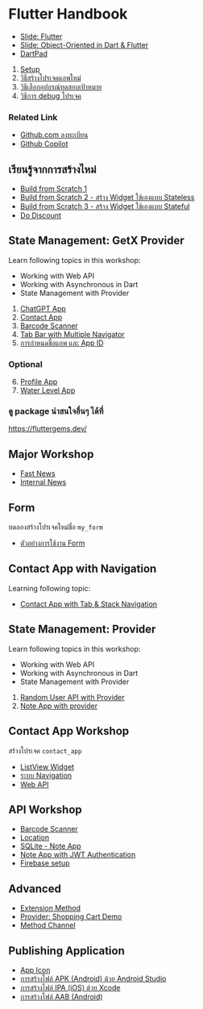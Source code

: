 
# Flutter Handbook

- [Slide: Flutter](https://nextflowth-my.sharepoint.com/:b:/g/personal/teerasej_nextflowth_onmicrosoft_com/Effrugg78M5HtpnycBxwJaABTiGnUuZMSEFrBcXGdpj_DA?e=dprgnC)
- [Slide: Object-Oriented in Dart & Flutter](https://nextflowth-my.sharepoint.com/:b:/g/personal/teerasej_nextflowth_onmicrosoft_com/EbnWPj_mVrVBtmtrgI_7DkcBH7MSRD9i6Egg54GSLIs-Qw?e=i88sed)
- [DartPad](https://dartpad.dev/?)

1. [Setup](contents/setup.md)
2. [วิธีสร้างโปรเจคแอพใหม่](contents/run-and-debug-app.md)
3. [วิธีเลือกอุปกรณ์ทดสอบเป้าหมาย](contents/select-target-device.md)
4. [วิธีการ debug โปรเจค](contents/debug-app.md)

### Related Link

- [Github.com ลงทะเบียน](https://github.com/signup)
- [Github Copilot](https://github.com/features/copilot)

## เรียนรู้จากการสร้างไหม่

- [Build from Scratch 1](contents/scratch-1.md)
- [Build from Scratch 2 - สร้าง Widget ใช้เองแบบ Stateless](contents/scratch-2.md)
- [Build from Scratch 3 - สร้าง Widget ใช้เองแบบ Stateful](contents/scratch-3.md)
- [Do Discount](contents/do-discount.md)


## State Management: GetX Provider

Learn following topics in this workshop: 
- Working with Web API
- Working with Asynchronous in Dart
- State Management with Provider


1. [ChatGPT App](contents/provider-getx/chatgpt-app/readme.md)
2. [Contact App](contents/provider-getx/contact-app/readme.md)
3. [Barcode Scanner](contents/provider-getx/barcode-scanner/readme.md)
4. [Tab Bar with Multiple Navigator](contents/provider-getx/tab-bar-with-multiple-navigator/readme.md)
5. [การกำหนดชื่อแอพ และ App ID](contents/fast-news/18-app-name-app-id.md)

### Optional

6. [Profile App](contents/provider-getx/web-api/readme.md)
7. [Water Level App](contents/provider-getx/water-level-app/readme.md)

### ดู package น่าสนใจอื่นๆ ได้ที่ 

https://fluttergems.dev/


## Major Workshop

- [Fast News](contents/fast-news/README.md)
- [Internal News](contents/internal-news/README.md)

## Form

ทดลองสร้างโปรเจคใหม่ชื่อ `my_form`

- [ตัวอย่างการใช้งาน Form](https://gist.github.com/teerasej/0fd547cb486871b4a4e5e16f0544ef49)

## Contact App with Navigation

Learning following topic:

- [Contact App with Tab & Stack Navigation](contents/navigation-1/readme.md)

## State Management: Provider

Learn following topics in this workshop: 
- Working with Web API
- Working with Asynchronous in Dart
- State Management with Provider

1. [Random User API with Provider](contents/random_user_with_provider/README.md)
2. [Note App with provider](https://github.com/teerasej/oppo_my_note/tree/complete-provider)


## Contact App Workshop

สร้างโปรเจค `contact_app`

- [ListView Widget](contents/listview.md)
- [ระบบ Navigation](contents/navigation.md)
- [Web API](contents/web-api.md)


## API Workshop

- [Barcode Scanner ](contents/barcode-scanner/readme.md)
- [Location](contents/geolocation/readme.md)
- [SQLite - Note App](contents/sqlite-note-app/readme.md)
- [Note App with JWT Authentication](contents/web-api-auth/readme.md)
- [Firebase setup](contents/firebase-firestore/README.md)

## Advanced 

- [Extension Method](contents/extension-method/README.md)
- [Provider: Shopping Cart Demo](contents/shopping-cart/README.md)
- [Method Channel](contents/method-channel/README.md)

## Publishing Application 

- [App Icon](contents/app-icon.md)
- [การสร้างไฟล์ APK (Android) ด้วย Android Studio](contents/build-apk.md)
- [การสร้างไฟล์ IPA (iOS) ด้วย Xcode](contents/build-ipa.md)
- [การสร้างไฟล์ AAB (Android)](https://nextflow.in.th/2019/flutter-publish-aab-and-apk-file-for-android-thai/)

